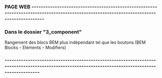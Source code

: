 ### PAGE WEB ----------------------------------------------------------------------------------------------------------------------------------------

###  Dans le dossier "3_component"

Rangement des blocs BEM plus indépendant tel que les boutons (BEM Blocks – Elements – Modifiers)

### -------------------------------------------------------------------------------------------------------------------------------------------------
